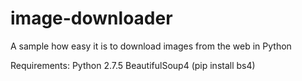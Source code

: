 image-downloader
===============

A sample how easy it is to download images from the web in Python

Requirements:
Python 2.7.5
BeautifulSoup4 (pip install bs4)